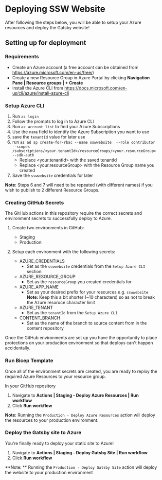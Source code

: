 # Deploying SSW Website

After following the steps below, you will be able to setup your Azure resources and deploy the Gatsby website! 

## Setting up for deployment

### Requirements

- Create an Azure account (a free account can be obtained from https://azure.microsoft.com/en-us/free/)
- Create a new Resource Group in Azure Portal by clicking **Navigation Pane | Resource groups | + Create**
- Install the Azure CLI from https://docs.microsoft.com/en-us/cli/azure/install-azure-cli

### Setup Azure CLI
1. Run `az login`
2. Follow the prompts to log in to Azure CLI
3. Run `az account list` to find your Azure Subscriptions
4. Use the `name` field to identify the Azure Subscription you want to use
5. save the `tenantId` value for later use
6. run ```az ad sp create-for-rbac --name sswwebsite 
        --role contributor --scopes /subscriptions/<your.tenantId>/resourceGroups/<your.resourceGroup> --sdk-auth``` 
    - Replace <your.tenantId> with the saved tenantId
    - Replace <your.resourceGroup> with the Resource Group name you created
7. Save the `sswwebsite` credentials for later

**Note:** Steps 6 and 7 will need to be repeated (with different names) if you wish to publish to 2 different Resource Groups.
 
### Creating GitHub Secrets

The GitHub actions in this repository require the correct secrets and environment secrets to successfully deploy to Azure.

1. Create two environments in GitHub:
    - Staging
    - Production

2. Setup each environment with the following secrets:
    - AZURE_CREDENTIALS
      - Set as the `sswwebsite` credentials from the `Setup Azure CLI` section
    - AZURE_RESOURCE_GROUP
      - Set as the `resourceGroup` you created credentials for
    - AZURE_APP_NAME
      - Set as your desired prefix for your resources e.g. `sswwebsite`  
        **Note:** Keep this a bit shorter (~10 characters) so as not to break the Azure resoruce character limit
    - AZURE_TENANT
      - Set as the `tenantId` from the `Setup Azure CLI` 
    - CONTENT_BRANCH
      - Set as the name of the branch to source content from in the content repository

Once the GitHub environments are set up you have the opportunity to place protections on your production environment so that deploys can't happen accidentally.

### Run Bicep Template

Once all of the environment secrets are created, you are ready to reploy the required Azure Resources to your resource group.

In your GitHub repository

1. Navigate to **Actions | Staging - Deploy Azure Resources | Run workflow**
2. Click **Run workflow**

**Note:** Running the `Production - Deploy Azure Resources` action will deploy the resources to your production environment.

### Deploy the Gatsby site to Azure

You're finally ready to deploy your static site to Azure!

1. Navigate to **Actions | Staging - Deploy Gatsby Site | Run workflow**
2. Click **Run workflow**

**Note: ** Running the `Production - Deploy Gatsby Site` action will deploy the website to your production environment
